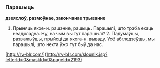 ### Парашыць
**дзеяслоў, размоўнае, закончанае трыванне**

1. Прыняць якое-н. рашэнне, рашыць. Парашылі, што трэба ехаць неадкладна. Ну, на чым вы тут парашылі? 2. Падумаўшы, разважыўшы, прыйсці да якога-н. вываду. Усё абгледзеўшы, мы парашылі, што нехта ўжо тут быў да нас.

<a rel="author">[http://rv-blr.com/](http://rv-blr.com/slounik.jsp?letterId=0&maskId=0&pageId=2193)</a>

